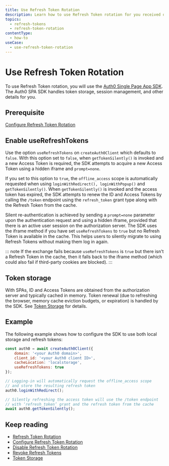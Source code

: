 ```yaml
---
title: Use Refresh Token Rotation
description: Learn how to use Refresh Token rotation for you received during authorization.
topics:
  - refresh-tokens
  - refresh-token-rotation
contentType:
  - how-to
useCase:
  - use-refresh-token-rotation
---
```

# Use Refresh Token Rotation

To use Refresh Token rotation, you will use the [Auth0 Single Page App SDK](/libraries/auth0-spa-js). The Auth0 SPA SDK handles token storage, session management, and other details for you.

## Prerequisite

[Configure Refresh Token Rotation](/tokens/guides/configure-refresh-token-rotation)

## Enable useRefreshTokens

Use the option `useRefreshTokens` on `createAuth0Client` which defaults to `false`. With this option set to `false`, when `getTokenSilently()` is invoked and a new Access Token is required, the SDK attempts to acquire a new Access Token using a hidden iframe and `prompt=none`.

If you set to this option to `true`, the `offline_access` scope is automatically requested when using `loginWithRedirect(), loginWithPopup()` and `getTokenSilently()`. When `getTokenSilently()` is invoked and the access token has expired, the SDK attempts to renew the ID and Access Tokens by calling the `/token` endpoint using the `refresh_token` grant type along with the Refresh Token from the cache.

Silent re-authentication is achieved by sending a `prompt=none` parameter upon the authentication request and using a hidden iframe, provided that there is an active user session on the authorization server. The SDK uses the iframe method if you have set `useRefreshTokens` to `true` but no Refresh Token is available in the cache. This helps users to silently migrate to using Refresh Tokens without making them log in again.

::: note
If the exchange fails because `useRefreshTokens` is `true` but there isn't a Refresh Token in the cache, then it falls back to the iframe method (which could also fail if third-party cookies are blocked).
:::

## Token storage

With SPAs, ID and Access Tokens are obtained from the authorization server and typically cached in memory. Token renewal (due to refreshing the browser, memory cache eviction budgets, or expiration) is handled by the SDK. See [Token Storage](/tokens/concepts/token-storage) for details. 

## Example

The following example shows how to configure the SDK to use both local storage and refresh tokens:

```js
const auth0 = await createAuth0Client({
    domain: '<your Auth0 domain>',
    client_id: '<your Auth0 client ID>',
    cacheLocation: 'localstorage',
    useRefreshTokens: true
});

// Logging-in will automatically request the offline_access scope
// and store the resulting refresh token
auth0.loginWithRedirect();

// Silently refreshing the access token will use the /token endpoint
// with ‘refresh_token’ grant and the refresh token from the cache
await auth0.getTokenSilently();
```

## Keep reading

* [Refresh Token Rotation](/tokens/concepts/refresh-token-rotation)
* [Configure Refresh Token Rotation](/tokens/guides/configure-refresh-token-rotation)
* [Disable Refresh Token Rotation](/tokens/guides/disable-refresh-token-rotation)
* [Revoke Refresh Tokens](/tokens/guides/revoke-refresh-tokens)
* [Token Storage](/tokens/concepts/token-storage)